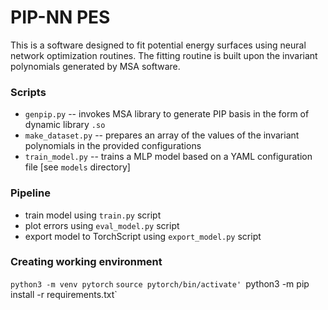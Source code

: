 # PIP-NN PES

This is a software designed to fit potential energy surfaces using neural network optimization routines. The fitting routine is built upon the invariant polynomials generated by MSA software.

### Scripts
* `genpip.py`  -- invokes MSA library to generate PIP basis in the form of dynamic library `.so`
* `make_dataset.py` -- prepares an array of the values of the invariant polynomials in the provided configurations
* `train_model.py`   -- trains a MLP model based on a YAML configuration file [see `models` directory] 

### Pipeline

* train model using `train.py` script
* plot errors using `eval_model.py` script
* export model to TorchScript using `export_model.py` script 

### Creating working environment

`python3 -m venv pytorch`
`source pytorch/bin/activate'
`python3 -m pip install -r requirements.txt`
